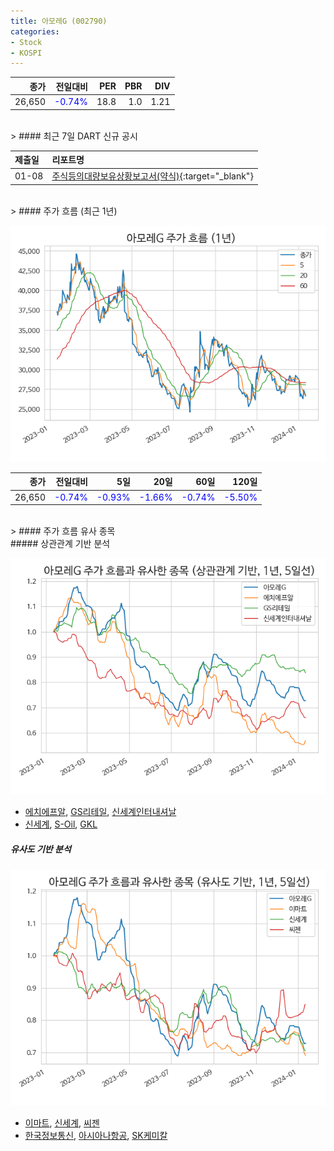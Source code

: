 ```yaml
---
title: 아모레G (002790)
categories:
- Stock
- KOSPI
---
```


|종가|전일대비|PER|PBR|DIV|
|---:|-------:|--:|--:|--:|
|26,650|<span style="color: blue">-0.74%</span>|18.8|1.0|1.21|

<!-- more -->

<br>
> #### 최근 7일 DART 신규 공시


|제출일|리포트명|
|:-----|:-------|
|01-08|[주식등의대량보유상황보고서(약식)](https://dart.fss.or.kr/dsaf001/main.do?rcpNo=20240108000234){:target="_blank"}|

<br>
> #### 주가 흐름 (최근 1년)

![002790](/assets/images/stock/002790.png)

|종가|전일대비|5일|20일|60일|120일|
|---:|-------:|--:|---:|---:|----:|
|26,650|<span style="color: blue">-0.74%</span>|<span style="color: blue">-0.93%</span>|<span style="color: blue">-1.66%</span>|<span style="color: blue">-0.74%</span>|<span style="color: blue">-5.50%</span>|

<br>
> #### 주가 흐름 유사 종목
<br>
##### 상관관계 기반 분석

![002790](/assets/images/stock/002790_corr.png)
- [에치에프알](/230240/), [GS리테일](/007070/), [신세계인터내셔날](/031430/)
- [신세계](/004170/), [S-Oil](/010950/), [GKL](/114090/)

##### 유사도 기반 분석

![002790](/assets/images/stock/002790_sim.png)
- [이마트](/139480/), [신세계](/004170/), [씨젠](/096530/)
- [한국정보통신](/025770/), [아시아나항공](/020560/), [SK케미칼](/285130/)